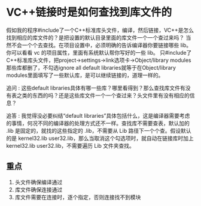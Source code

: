 # VC++链接时是如何查找到库文件的
假如我的程序#include了一个C++标准库头文件，编译，然后链接，VC++是怎么找到相应的库文件的？是把设置的默认目录里面的库文件一个一个查过来吗？
当然不会一个个去查找。在项目设置中，必须明确的告诉编译器你要链接哪些 lib。你可以看看 vc 的项目属性，里面有系统默认帮你写好的一些 lib。
只#include了C++标准库头文件，把project->settings->link选项卡->Object/library modules那些库都删了，不勾选ignore all default libraries就等于在Object/library modules里面填写了一些默认库，是可以继续链接的，道理一样的。

追问 : 这些default libraries具体有哪一些库？哪里看得到？那么查找库文件有没有表之类的东西的吗？还是这些库文件一个一个查过来？头文件里有没有相应的信息？

追答 : 我觉得没必要纠结“default libraries”具体包括什么，这是编译器需要考虑的事情，何况不同的编译器的处理方式还不一样。查找库不需要查表，默认加的 .lib 是固定的，就找的这些指定的 .lib，不需要从 Lib 路径下一个个查。假设默认的是 kernel32.lib user32.lib，那么当取消这个勾选项时，就自动在链接库时加上 kernel32.lib user32.lib，不需要遍历 Lib 文件夹查找。

## 重点
1. 头文件确保编译通过
2. 库文件确保连接通过
3. 库文件需要在连接时，逐个指定，否则连接找不到模块